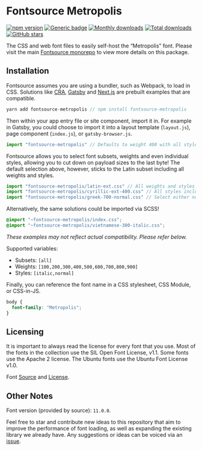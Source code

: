 # Fontsource Metropolis

[![npm version](https://badge.fury.io/js/fontsource-metropolis.svg)](https://www.npmjs.com/package/fontsource-metropolis) [![Generic badge](https://img.shields.io/badge/fontsource-passing-brightgreen)](https://github.com/fontsource/fontsource) [![Monthly downloads](https://badgen.net/npm/dm/fontsource-metropolis)](https://github.com/fontsource/fontsource) [![Total downloads](https://badgen.net/npm/dt/fontsource-metropolis)](https://github.com/fontsource/fontsource) [![GitHub stars](https://img.shields.io/github/stars/fontsource/fontsource.svg?style=social&label=Star)](https://github.com/fontsource/fontsource/stargazers)

The CSS and web font files to easily self-host the “Metropolis” font. Please visit the main [Fontsource monorepo](https://github.com/fontsource/fontsource) to view more details on this package.

## Installation

Fontsource assumes you are using a bundler, such as Webpack, to load in CSS. Solutions like [CRA](https://create-react-app.dev/), [Gatsby](https://www.gatsbyjs.org/) and [Next.js](https://nextjs.org/) are prebuilt examples that are compatible.

```javascript
yarn add fontsource-metropolis // npm install fontsource-metropolis
```

Then within your app entry file or site component, import it in. For example in Gatsby, you could choose to import it into a layout template (`layout.js`), page component (`index.js`), or `gatsby-browser.js`.

```javascript
import "fontsource-metropolis" // Defaults to weight 400 with all styles included.
```

Fontsource allows you to select font subsets, weights and even individual styles, allowing you to cut down on payload sizes to the last byte! The default selection above, however, sticks to the Latin subset including all weights and styles.

```javascript
import "fontsource-metropolis/latin-ext.css" // All weights and styles included.
import "fontsource-metropolis/cyrillic-ext-400.css" // All styles included.
import "fontsource-metropolis/greek-700-normal.css" // Select either normal or italic.
```

Alternatively, the same solutions could be imported via SCSS!

```scss
@import "~fontsource-metropolis/index.css";
@import "~fontsource-metropolis/vietnamese-300-italic.css";
```

_These examples may not reflect actual compatibility. Please refer below._

Supported variables:

- Subsets: `[all]`
- Weights: `[100,200,300,400,500,600,700,800,900]`
- Styles: `[italic,normal]`

Finally, you can reference the font name in a CSS stylesheet, CSS Module, or CSS-in-JS.

```css
body {
  font-family: "Metropolis";
}
```

## Licensing

It is important to always read the license for every font that you use.
Most of the fonts in the collection use the SIL Open Font License, v1.1. Some fonts use the Apache 2 license. The Ubuntu fonts use the Ubuntu Font License v1.0.

Font [Source](https://github.com/chrismsimpson/Metropolis) and [License](https://github.com/chrismsimpson/Metropolis/blob/master/UNLICENSE).

## Other Notes

Font version (provided by source): `11.0.0`.

Feel free to star and contribute new ideas to this repository that aim to improve the performance of font loading, as well as expanding the existing library we already have. Any suggestions or ideas can be voiced via an [issue](https://github.com/fontsource/fontsource/issues).
